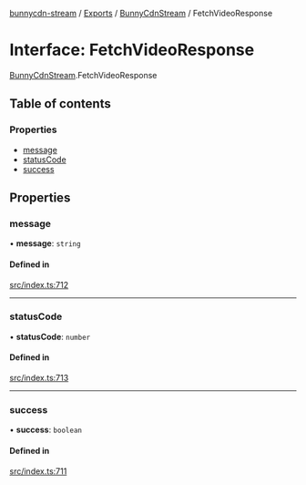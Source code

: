 [bunnycdn-stream](../README.md) / [Exports](../modules.md) / [BunnyCdnStream](../modules/BunnyCdnStream.md) / FetchVideoResponse

# Interface: FetchVideoResponse

[BunnyCdnStream](../modules/BunnyCdnStream.md).FetchVideoResponse

## Table of contents

### Properties

- [message](BunnyCdnStream.FetchVideoResponse.md#message)
- [statusCode](BunnyCdnStream.FetchVideoResponse.md#statuscode)
- [success](BunnyCdnStream.FetchVideoResponse.md#success)

## Properties

### message

• **message**: `string`

#### Defined in

[src/index.ts:712](https://github.com/dan-online/bunnycdn-stream/blob/a0d1e0a/src/index.ts#L712)

___

### statusCode

• **statusCode**: `number`

#### Defined in

[src/index.ts:713](https://github.com/dan-online/bunnycdn-stream/blob/a0d1e0a/src/index.ts#L713)

___

### success

• **success**: `boolean`

#### Defined in

[src/index.ts:711](https://github.com/dan-online/bunnycdn-stream/blob/a0d1e0a/src/index.ts#L711)
